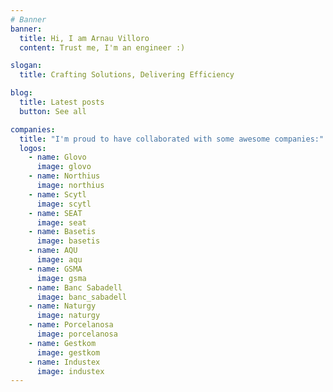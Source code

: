 ```yaml
---
# Banner
banner:
  title: Hi, I am Arnau Villoro
  content: Trust me, I'm an engineer :)

slogan:
  title: Crafting Solutions, Delivering Efficiency

blog:
  title: Latest posts
  button: See all

companies:
  title: "I'm proud to have collaborated with some awesome companies:"  
  logos:
    - name: Glovo
      image: glovo
    - name: Northius
      image: northius
    - name: Scytl
      image: scytl
    - name: SEAT
      image: seat
    - name: Basetis
      image: basetis
    - name: AQU
      image: aqu
    - name: GSMA
      image: gsma
    - name: Banc Sabadell
      image: banc_sabadell
    - name: Naturgy
      image: naturgy
    - name: Porcelanosa
      image: porcelanosa
    - name: Gestkom
      image: gestkom
    - name: Industex
      image: industex
---
```

